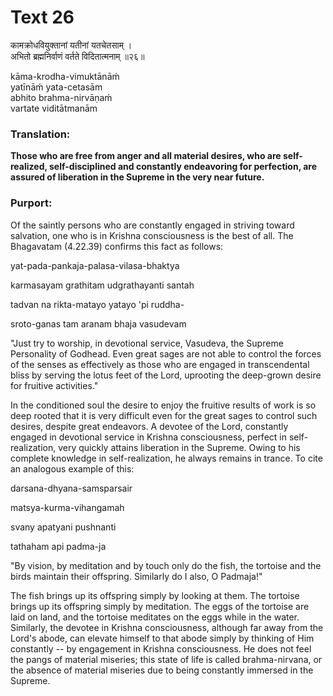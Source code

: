# Text 26

कामक्रोधवियुक्तानां यतीनां यतचेतसाम् ।  
अभितो ब्रह्मनिर्वाणं वर्तते विदितात्मनाम् ॥२६॥

kāma-krodha-vimuktānāḿ  
yatīnāḿ yata-cetasām  
abhito brahma-nirvāṇaḿ  
vartate viditātmanām



### Translation:

**Those who are free from anger and all material desires, who are self-realized, self-disciplined and constantly endeavoring for perfection, are assured of liberation in the Supreme in the very near future.**

### Purport:

Of the saintly persons who are constantly engaged in striving toward salvation, one who is in Krishna consciousness is the best of all. The Bhagavatam (4.22.39) confirms this fact as follows:

yat-pada-pankaja-palasa-vilasa-bhaktya

karmasayam grathitam udgrathayanti santah

tadvan na rikta-matayo yatayo 'pi ruddha-

sroto-ganas tam aranam bhaja vasudevam

"Just try to worship, in devotional service, Vasudeva, the Supreme Personality of Godhead. Even great sages are not able to control the forces of the senses as effectively as those who are engaged in transcendental bliss by serving the lotus feet of the Lord, uprooting the deep-grown desire for fruitive activities."

In the conditioned soul the desire to enjoy the fruitive results of work is so deep rooted that it is very difficult even for the great sages to control such desires, despite great endeavors. A devotee of the Lord, constantly engaged in devotional service in Krishna consciousness, perfect in self-realization, very quickly attains liberation in the Supreme. Owing to his complete knowledge in self-realization, he always remains in trance. To cite an analogous example of this:

darsana-dhyana-samsparsair

matsya-kurma-vihangamah

svany apatyani pushnanti

tathaham api padma-ja

"By vision, by meditation and by touch only do the fish, the tortoise and the birds maintain their offspring. Similarly do I also, O Padmaja!"

The fish brings up its offspring simply by looking at them. The tortoise brings up its offspring simply by meditation. The eggs of the tortoise are laid on land, and the tortoise meditates on the eggs while in the water. Similarly, the devotee in Krishna consciousness, although far away from the Lord's abode, can elevate himself to that abode simply by thinking of Him constantly -- by engagement in Krishna consciousness. He does not feel the pangs of material miseries; this state of life is called brahma-nirvana, or the absence of material miseries due to being constantly immersed in the Supreme.